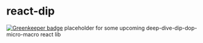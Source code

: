 # react-dip

[![Greenkeeper badge](https://badges.greenkeeper.io/mdugue/react-dip.svg)](https://greenkeeper.io/)
placeholder for some upcoming deep-dive-dip-dop-micro-macro react lib
